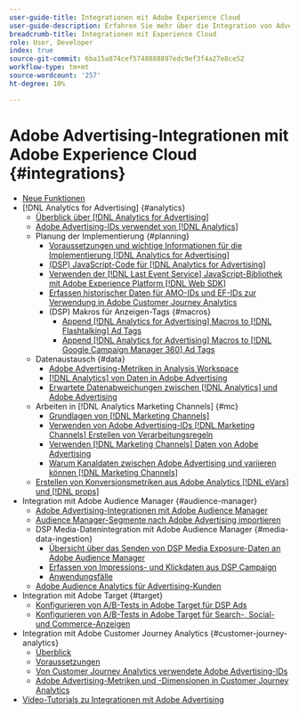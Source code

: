 ```yaml
---
user-guide-title: Integrationen mit Adobe Experience Cloud
user-guide-description: Erfahren Sie mehr über die Integration von Advertising DSP und Advertising Search mit anderen Adobe Experience Cloud-Produkten und -Services.
breadcrumb-title: Integrationen mit Experience Cloud
role: User, Developer
index: true
source-git-commit: 6ba15a874cef5748088897edc9ef3f4a27e8ce52
workflow-type: tm+mt
source-wordcount: '257'
ht-degree: 10%

---
```



# Adobe Advertising-Integrationen mit Adobe Experience Cloud {#integrations}

<!--  ADD LATER: and Adobe Experience Platform -->

+ [Neue Funktionen](/help/integrations/home.md)
+ [!DNL Analytics for Advertising] {#analytics}
   + [Überblick über [!DNL Analytics for Advertising]](/help/integrations/analytics/overview.md)
   + [Adobe Advertising-IDs verwendet von [!DNL Analytics]](/help/integrations/analytics/ids.md)
   + Planung der Implementierung {#planning}
      + [Voraussetzungen und wichtige Informationen für die Implementierung [!DNL Analytics for Advertising]](/help/integrations/analytics/prerequisites.md)
      + [(DSP) JavaScript-Code für [!DNL Analytics for Advertising]](/help/integrations/analytics/javascript.md)
      + [Verwenden der  [!DNL Last Event Service] JavaScript-Bibliothek mit Adobe Experience Platform [!DNL Web SDK]](/help/integrations/analytics/web-sdk.md)
      + [Erfassen historischer Daten für AMO-IDs und EF-IDs zur Verwendung in Adobe Customer Journey Analytics](/help/integrations/analytics/rvars-to-evars.md)
      + (DSP) Makros für Anzeigen-Tags {#macros}
         + [Append [!DNL Analytics for Advertising] Macros to [!DNL Flashtalking] Ad Tags](/help/integrations/analytics/macros-flashtalking.md)
         + [Append [!DNL Analytics for Advertising] Macros to [!DNL Google Campaign Manager 360] Ad Tags](/help/integrations/analytics/macros-google-campaign-manager.md)
   + Datenaustausch {#data}
      + [Adobe Advertising-Metriken in Analysis Workspace](/help/integrations/analytics/advertising-metrics-in-analytics.md)
      + [[!DNL Analytics] von Daten in Adobe Advertising](/help/integrations/analytics/analytics-data-in-advertising.md)
      + [Erwartete Datenabweichungen zwischen  [!DNL Analytics]  und Adobe Advertising](/help/integrations/analytics/data-variances.md)
   + Arbeiten in [!DNL Analytics Marketing Channels] {#mc}
      + [Grundlagen von [!DNL Marketing Channels]](/help/integrations/analytics/marketing-channels/mc-overview.md)
      + [Verwenden von Adobe Advertising-IDs  [!DNL Marketing Channels]  Erstellen von Verarbeitungsregeln](/help/integrations/analytics/marketing-channels/mc-ids.md)
      + [Verwenden  [!DNL Marketing Channels]  Daten von Adobe Advertising](/help/integrations/analytics/marketing-channels/mc-ac-data.md)
      + [Warum Kanaldaten zwischen Adobe Advertising und variieren können [!DNL Marketing Channels]](/help/integrations/analytics/marketing-channels/mc-data-variances.md)
   + [Erstellen von Konversionsmetriken aus Adobe Analytics [!DNL eVars] und [!DNL props]](/help/integrations/analytics/conversion-metrics-from-evars.md)
+ Integration mit Adobe Audience Manager {#audience-manager}
   + [Adobe Advertising-Integrationen mit Adobe Audience Manager](/help/integrations/audience-manager/overview.md)
   + [Audience Manager-Segmente nach Adobe Advertising importieren](/help/integrations/audience-manager/import-audiences.md)
   + DSP Media-Datenintegration mit Adobe Audience Manager {#media-data-ingestion}
      + [Übersicht über das Senden von DSP Media Exposure-Daten an Adobe Audience Manager](/help/integrations/audience-manager/media-data-integration/overview.md)
      + [Erfassen von Impressions- und Klickdaten aus DSP Campaign](/help/integrations/audience-manager/media-data-integration/collect.md)
      + [Anwendungsfälle](/help/integrations/audience-manager/media-data-integration/use-cases.md)
   + [Adobe Audience Analytics für Advertising-Kunden](/help/integrations/audience-manager/audience-analytics.md)
+ Integration mit Adobe Target {#target}
   + [Konfigurieren von A/B-Tests in Adobe Target für DSP Ads](/help/integrations/target/ab-tests-dsp.md)
   + [Konfigurieren von A/B-Tests in Adobe Target für Search-, Social- und Commerce-Anzeigen](/help/integrations/target/ab-tests-search.md)
+ Integration mit Adobe Customer Journey Analytics {#customer-journey-analytics}
   + [Überblick](/help/integrations/customer-journey-analytics/overview.md)
   + [Voraussetzungen](/help/integrations/customer-journey-analytics/prerequisites.md)
   + [Von Customer Journey Analytics verwendete Adobe Advertising-IDs](/help/integrations/customer-journey-analytics/ids.md)
   + [Adobe Advertising-Metriken und -Dimensionen in Customer Journey Analytics](/help/integrations/customer-journey-analytics/advertising-data-in-cja.md)
+ [Video-Tutorials zu Integrationen mit Adobe Advertising](https://experienceleague.adobe.com/docs/advertising-learn/tutorials/overview.html)<!-- rename if the tutorials TOC structure changes -->

